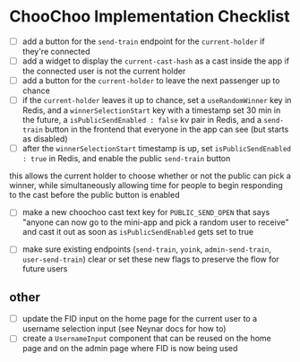 # ChooChoo Implementation Checklist

- [ ] add a button for the `send-train` endpoint for the `current-holder` if they're connected
- [ ] add a widget to display the `current-cast-hash` as a cast inside the app if the connected user is not the current holder
- [ ] add a button for the `current-holder` to leave the next passenger up to chance
- [ ] if the `current-holder` leaves it up to chance, set a `useRandomWinner` key in Redis, and a `winnerSelectionStart` key with a timestamp set 30 min in the future, a `isPublicSendEnabled : false` kv pair in Redis, and a `send-train` button in the frontend that everyone in the app can see (but starts as disabled)
- [ ] after the `winnerSelectionStart` timestamp is up, set `isPublicSendEnabled : true` in Redis, and enable the public `send-train` button

this allows the current holder to choose whether or not the public can pick a winner, while simultaneously allowing time for people to begin responding to the cast before the public button is enabled

- [ ] make a new choochoo cast text key for `PUBLIC_SEND_OPEN` that says "anyone can now go to the mini-app and pick a random user to receive" and cast it out as soon as `isPublicSendEnabled` gets set to true

- [ ] make sure existing endpoints (`send-train`, `yoink`, `admin-send-train`, `user-send-train`) clear or set these new flags to preserve the flow for future users

## other

- [ ] update the FID input on the home page for the current user to a username selection input (see Neynar docs for how to)
- [ ] create a `UsernameInput` component that can be reused on the home page and on the admin page where FID is now being used
